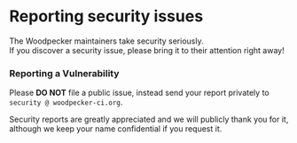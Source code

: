 # Reporting security issues

The Woodpecker maintainers take security seriously.  
If you discover a security issue, please bring it to their attention right away!

### Reporting a Vulnerability

Please **DO NOT** file a public issue, instead send your report privately to `security @ woodpecker-ci.org`.

Security reports are greatly appreciated and we will publicly thank you for it, although we keep your name confidential if you request it.
